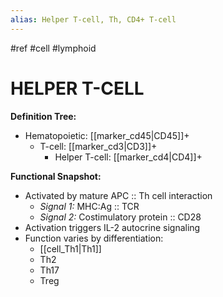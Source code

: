 ```yaml
---
alias: Helper T-cell, Th, CD4+ T-cell
---
```


#ref #cell #lymphoid 

# HELPER T-CELL

**Definition Tree:**
- Hematopoietic: [[marker_cd45|CD45]]+
	- T-cell: [[marker_cd3|CD3]]+
		- Helper T-cell: [[marker_cd4|CD4]]+

**Functional Snapshot:**
- Activated by mature APC :: Th cell interaction
	- *Signal 1:* MHC:Ag :: TCR
	- *Signal 2:* Costimulatory protein :: CD28
- Activation triggers IL-2 autocrine signaling
- Function varies by differentiation:
	- [[cell_Th1|Th1]]
	- Th2
	- Th17
	- Treg